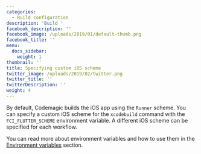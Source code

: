 ```yaml
---
categories:
  - Build configuration
description: 'Build '
facebook_description: ''
facebook_image: /uploads/2019/01/default-thumb.png
facebook_title: ''
menu:
  docs_sidebar:
    weight: 1
thumbnail: ''
title: Specifying custom iOS scheme
twitter_image: /uploads/2019/02/twitter.png
twitter_title: ''
twitterDescription: ''
weight: 4
---
```


By default, Codemagic builds the iOS app using the `Runner` scheme. You can specify a custom iOS scheme for the `xcodebuild` command with the `FCI_FLUTTER_SCHEME` environment variable. A different iOS scheme can be specified for each workflow.

You can read more about environment variables and how to use them in the [Environment variables](https://docs.codemagic.io/building/environment-variables/) section.
